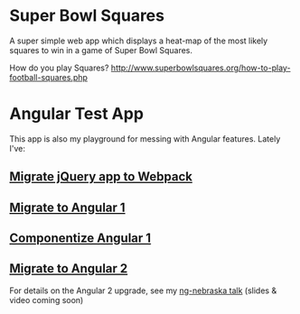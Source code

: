 # Super Bowl Squares

A super simple web app which displays a heat-map of the most likely squares to win in a game of Super Bowl Squares.

How do you play Squares?  http://www.superbowlsquares.org/how-to-play-football-squares.php

# Angular Test App

This app is also my playground for messing with Angular features. Lately I've:

## [Migrate jQuery app to Webpack](https://github.com/mattdsteele/football-squares/compare/jquery...cc6e072607b9d64d4a25fb8e4f0a8023c5dd0bfc)
## [Migrate to Angular 1](https://github.com/mattdsteele/football-squares/compare/cc6e072607b9d64d4a25fb8e4f0a8023c5dd0bfc...ba8dec690570b8e41388ef7817ace1b240ef1136)
## [Componentize Angular 1](https://github.com/mattdsteele/football-squares/compare/227b72824ba01b264c1e11b5033551f2cd91db44...da2acc5ee9f5053a2ae41e210193b3113c8ac919)
## [Migrate to Angular 2](https://github.com/mattdsteele/football-squares/pull/3)

For details on the Angular 2 upgrade, see my [ng-nebraska talk][ngneb] (slides & video coming soon)

[ngneb]: http://www.meetup.com/ng-nebraska/events/229904576/
